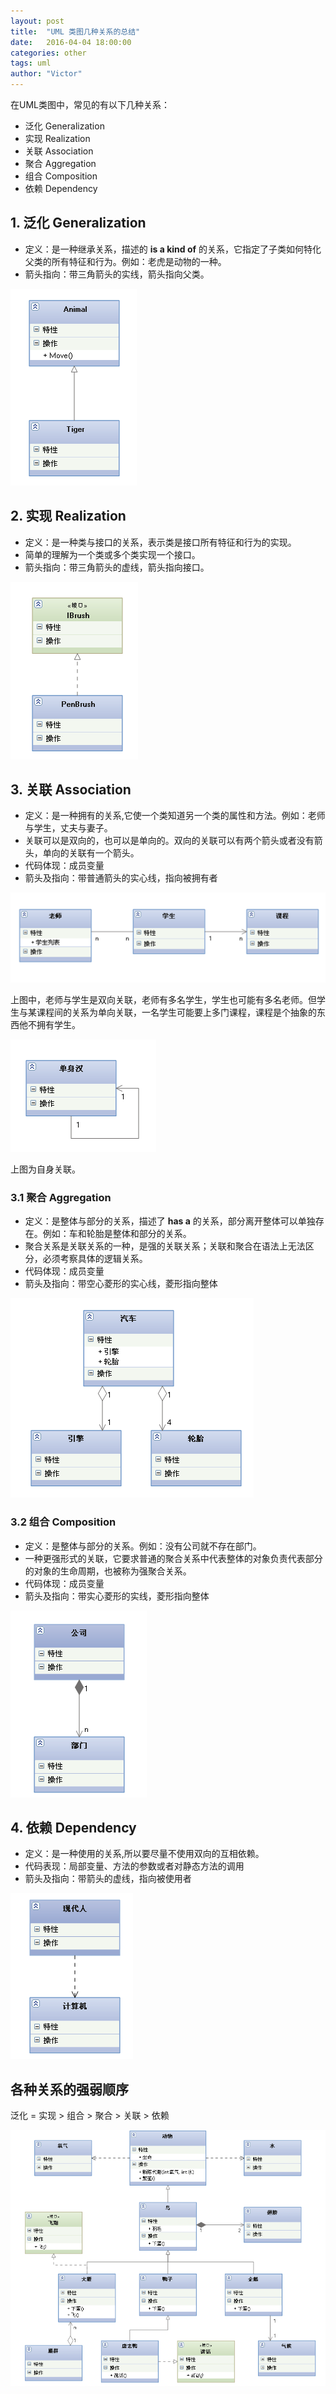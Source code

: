 ```yaml
---
layout: post
title:  "UML 类图几种关系的总结"
date:   2016-04-04 18:00:00
categories: other
tags: uml
author: "Victor"
---
```


在UML类图中，常见的有以下几种关系：

* 泛化 Generalization
* 实现 Realization
* 关联 Association
* 聚合 Aggregation
* 组合 Composition
* 依赖 Dependency

## 1. 泛化 Generalization
* 定义：是一种继承关系，描述的 **is a kind of** 的关系，它指定了子类如何特化父类的所有特征和行为。例如：老虎是动物的一种。
* 箭头指向：带三角箭头的实线，箭头指向父类。

![](/assets/images/pictures/2016-04-05-uml-class-diagrams/001.gif)

## 2. 实现 Realization
* 定义：是一种类与接口的关系，表示类是接口所有特征和行为的实现。
* 简单的理解为一个类或多个类实现一个接口。
* 箭头指向：带三角箭头的虚线，箭头指向接口。

![](/assets/images/pictures/2016-04-05-uml-class-diagrams/002.gif)

## 3. 关联 Association
* 定义：是一种拥有的关系,它使一个类知道另一个类的属性和方法。例如：老师与学生，丈夫与妻子。
* 关联可以是双向的，也可以是单向的。双向的关联可以有两个箭头或者没有箭头，单向的关联有一个箭头。
* 代码体现：成员变量
* 箭头及指向：带普通箭头的实心线，指向被拥有者

![](/assets/images/pictures/2016-04-05-uml-class-diagrams/003.gif)

上图中，老师与学生是双向关联，老师有多名学生，学生也可能有多名老师。但学生与某课程间的关系为单向关联，一名学生可能要上多门课程，课程是个抽象的东西他不拥有学生。

![](/assets/images/pictures/2016-04-05-uml-class-diagrams/004.gif)

上图为自身关联。

### 3.1 聚合 Aggregation
* 定义：是整体与部分的关系，描述了 **has a** 的关系，部分离开整体可以单独存在。例如：车和轮胎是整体和部分的关系。
* 聚合关系是关联关系的一种，是强的关联关系；关联和聚合在语法上无法区分，必须考察具体的逻辑关系。
* 代码体现：成员变量
* 箭头及指向：带空心菱形的实心线，菱形指向整体

![](/assets/images/pictures/2016-04-05-uml-class-diagrams/005.gif)

### 3.2 组合 Composition
* 定义：是整体与部分的关系。例如：没有公司就不存在部门。
* 一种更强形式的关联，它要求普通的聚合关系中代表整体的对象负责代表部分的对象的生命周期，也被称为强聚合关系。
* 代码体现：成员变量
* 箭头及指向：带实心菱形的实线，菱形指向整体

![](/assets/images/pictures/2016-04-05-uml-class-diagrams/006.gif)

## 4. 依赖 Dependency
* 定义：是一种使用的关系,所以要尽量不使用双向的互相依赖。
* 代码表现：局部变量、方法的参数或者对静态方法的调用
* 箭头及指向：带箭头的虚线，指向被使用者

![](/assets/images/pictures/2016-04-05-uml-class-diagrams/007.gif)

## 各种关系的强弱顺序

泛化 = 实现 > 组合 > 聚合 > 关联 > 依赖

![](/assets/images/pictures/2016-04-05-uml-class-diagrams/008.gif)
